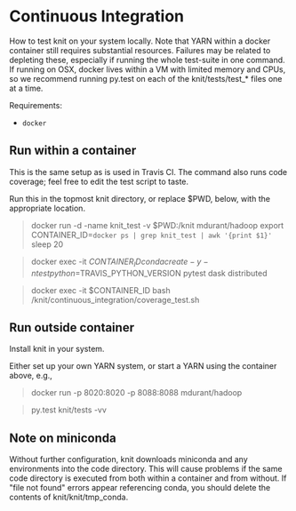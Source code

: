 # Continuous Integration

How to test knit on your system locally. Note that YARN within a docker container still
requires substantial resources. Failures may be related to depleting these, especially if
running the whole test-suite in one command. If running on OSX, docker lives within a VM
with limited memory and CPUs, so we recommend running py.test on each of the knit/tests/test_*
files one at a time.

Requirements:
-  `docker`

## Run within a container

This is the same setup as is used in Travis CI. The command also runs code coverage;
feel free to edit the test script to taste.

Run this in the topmost knit directory, or replace $PWD, below, with the appropriate
location. 

> docker run -d -name knit_test -v $PWD:/knit mdurant/hadoop
> export CONTAINER_ID=`docker ps | grep knit_test | awk '{print $1}'`
> sleep 20

> docker exec -it $CONTAINER_ID conda create -y -n test python=$TRAVIS_PYTHON_VERSION pytest dask distributed

> docker exec -it $CONTAINER_ID bash /knit/continuous_integration/coverage_test.sh

## Run outside container

Install knit in your system.

Either set up your own YARN system, or start a YARN using the container above, e.g.,

> docker run -p 8020:8020 -p 8088:8088 mdurant/hadoop

> py.test knit/tests -vv

## Note on miniconda

Without further configuration, knit downloads miniconda and any environments into the code
directory. This will cause problems if the same code directory is executed from both within
a container and from without. If "file not found" errors appear referencing conda, you
should delete the contents of knit/knit/tmp_conda.


